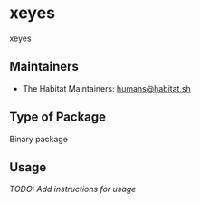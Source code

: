 # xeyes

xeyes

## Maintainers

* The Habitat Maintainers: <humans@habitat.sh>

## Type of Package

Binary package

## Usage

*TODO: Add instructions for usage*
